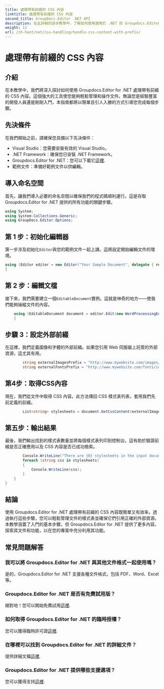 ```yaml
---
title: 處理帶有前綴的 CSS 內容
linktitle: 處理帶有前綴的 CSS 內容
second_title: GroupDocs.Editor .NET API
description: 在此詳細的逐步教學中，了解如何使用適用於 .NET 的 Groupdocs.Editor 處理帶有前綴的 CSS 內容。非常適合各個層級的開發人員。
weight: 11
url: /zh-hant/net/css-handling/handle-css-content-with-prefix/
---
```


# 處理帶有前綴的 CSS 內容

## 介紹
在本教學中，我們將深入探討如何使用 Groupdocs.Editor for .NET 處理帶有前綴的 CSS 內容。這個強大的工具使您能夠輕鬆管理和操作文件。無論您是經驗豐富的開發人員還是剛剛入門，本指南都將以簡單且引人入勝的方式引導您完成每個步驟。
## 先決條件
在我們開始之前，請確保您具備以下先決條件：
- Visual Studio：您需要安裝有效的 Visual Studio。
- .NET Framework：確保您已安裝 .NET Framework。
-  Groupdocs.Editor for .NET：您可以下載它[這裡](https://releases.groupdocs.com/editor/net/).
- 範例文件：準備好範例文件以供編輯。
## 導入命名空間
首先，讓我們導入必要的命名空間以確保我們的程式碼順利運行。這是存取 Groupdocs.Editor for .NET 提供的所有功能的關鍵步驟。
```csharp
using System;
using System.Collections.Generic;
using GroupDocs.Editor.Options;
```
## 第 1 步：初始化編輯器
第一步涉及初始化`Editor`與您的範例文件一起上課。這將設定開始編輯文件的環境。
```csharp
using (Editor editor = new Editor("Your Sample Document", delegate { return new WordProcessingLoadOptions(); }))
{
```
## 第 2 步：編輯文檔
接下來，我們需要建立一個`EditableDocument`實例。這就是神奇的地方——使我們能夠操縱文件的內容。
```csharp
    using (EditableDocument document = editor.Edit(new WordProcessingEditOptions()))
    {
```
## 步驟 3：設定外部前綴
在這裡，我們定義圖像和字體的外部前綴。如果您引用 Web 伺服器上託管的外部資源，這尤其有用。
```csharp
        string externalImagesPrefix = "http://www.mywebsite.com/images/id=";
        string externalFontsPrefix = "http://www.mywebsite.com/fonts/id=";
```
## 第4步：取得CSS內容
現在，我們從文件中取得 CSS 內容。此方法傳回 CSS 樣式表列表，套用我們先前定義的前綴。
```csharp
        List<string> stylesheets = document.GetCssContent(externalImagesPrefix, externalFontsPrefix);
```
## 第五步：輸出結果
最後，我們輸出找到的樣式表數量並將每個樣式表列印到控制台。這有助於驗證前綴是否正確應用以及 CSS 內容是否已成功檢索。
```csharp
        Console.WriteLine("There are {0} stylesheets in the input document", stylesheets.Count);
        foreach (string css in stylesheets)
        {
            Console.WriteLine(css);
        }
    }
}
```
## 結論
使用 Groupdocs.Editor for .NET 處理帶有前綴的 CSS 內容既簡單又有效率。透過執行這些步驟，您可以輕鬆管理文件的樣式表並確保它們引用正確的外部資源。本教學涵蓋了入門的基本步驟，但 Groupdocs.Editor for .NET 提供了更多內容。探索其文件和功能，以在您的專案中充分利用其功能。
## 常見問題解答
### 我可以將 Groupdocs.Editor for .NET 與其他文件格式一起使用嗎？
是的，Groupdocs.Editor for .NET 支援各種文件格式，包括 PDF、Word、Excel 等。
### Groupdocs.Editor for .NET 是否有免費試用版？
絕對地！您可以開始免費試用[這裡](https://releases.groupdocs.com/).
### 如何取得 Groupdocs.Editor for .NET 的臨時授權？
您可以獲得臨時許可證[這裡](https://purchase.groupdocs.com/temporary-license/).
### 在哪裡可以找到 Groupdocs.Editor for .NET 的詳細文件？
提供詳細文檔[這裡](https://tutorials.groupdocs.com/editor/net/).
### Groupdocs.Editor for .NET 提供哪些支援選項？
您可以獲得支持[這裡](https://forum.groupdocs.com/c/editor/20).